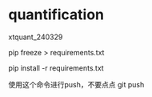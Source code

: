 # quantification

xtquant_240329

pip freeze > requirements.txt

pip install -r requirements.txt

使用这个命令进行push，不要点点
git push

